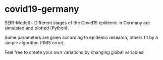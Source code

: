 # covid19-germany
SEIR-Modell - Different stages of the Covid19 epidemic in Germany are simulated and plotted (Python). 

Some parameters are given according to epidemic research, others fit by a simple algorithm (RMS error). 

Feel free to create your own variations by changing global variables! 
